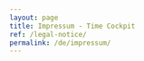 ```yaml
---
layout: page
title: Impressum - Time Cockpit
ref: /legal-notice/
permalink: /de/impressum/
---
```


<h1>
  <br />
</h1>